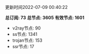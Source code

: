 更新时间2022-07-09 00:40:22

**总订阅: 73**
**总节点: 3605**
**有效节点: 1601**
- v2ray节点: 90
- ss节点: 1341
- trojan节点: 153
- ssr节点: 17
